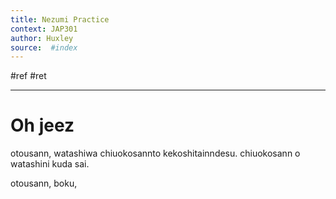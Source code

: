 ```yaml
---
title: Nezumi Practice  
context: JAP301
author: Huxley
source:  #index
---
```


#ref #ret 

---

# Oh jeez 



otousann, watashiwa chiuokosannto kekoshitainndesu. chiuokosann o watashini kuda sai.  

otousann, boku, 











